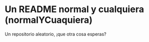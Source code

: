 # Un README normal y cualquiera (normalYCuaquiera)
Un repositorio aleatorio, ¡que otra cosa esperas?
